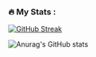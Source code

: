 ### :fire: My Stats :
[![GitHub Streak](http://github-readme-streak-stats.herokuapp.com?user=JuanM08&theme=github-dark-blue&hide_border=true&date_format=j%2Fn%5B%2FY%5D)](https://git.io/streak-stats)

![Anurag's GitHub stats](https://github-readme-stats.vercel.app/api?username=JuanM08&show_icons=true&theme=tokyonight)

<!---
JuanM08/JuanM08 is a ✨ special ✨ repository because its `README.md` (this file) appears on your GitHub profile.
You can click the Preview link to take a look at your changes.
--->
